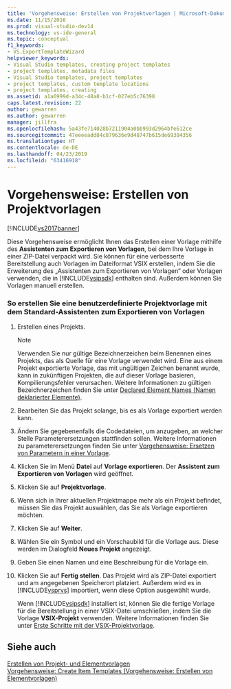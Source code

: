```yaml
---
title: 'Vorgehensweise: Erstellen von Projektvorlagen | Microsoft-Dokumentation'
ms.date: 11/15/2016
ms.prod: visual-studio-dev14
ms.technology: vs-ide-general
ms.topic: conceptual
f1_keywords:
- VS.ExportTemplateWizard
helpviewer_keywords:
- Visual Studio templates, creating project templates
- project templates, metadata files
- Visual Studio templates, project templates
- project templates, custom template locations
- project templates, creating
ms.assetid: a1a6999d-a34c-48a8-b1cf-027eb5c76398
caps.latest.revision: 22
author: gewarren
ms.author: gewarren
manager: jillfra
ms.openlocfilehash: 5a43fe714028b7211904a0bb993d2964bfe612ce
ms.sourcegitcommit: 47eeeeadd84c879636e9d48747b615de69384356
ms.translationtype: HT
ms.contentlocale: de-DE
ms.lasthandoff: 04/23/2019
ms.locfileid: "63416918"
---
```

# <a name="how-to-create-project-templates"></a>Vorgehensweise: Erstellen von Projektvorlagen
[!INCLUDE[vs2017banner](../includes/vs2017banner.md)]

Diese Vorgehensweise ermöglicht Ihnen das Erstellen einer Vorlage mithilfe des **Assistenten zum Exportieren von Vorlagen**, bei dem Ihre Vorlage in einer ZIP-Datei verpackt wird. Sie können für eine verbesserte Bereitstellung auch Vorlagen im Dateiformat VSIX erstellen, indem Sie die Erweiterung des „Assistenten zum Exportieren von Vorlagen“ oder Vorlagen verwenden, die in [!INCLUDE[vsipsdk](../includes/vsipsdk-md.md)] enthalten sind. Außerdem können Sie Vorlagen manuell erstellen.  
  
### <a name="to-create-a-custom-project-template-with-the-standard-export-template-wizard"></a>So erstellen Sie eine benutzerdefinierte Projektvorlage mit dem Standard-Assistenten zum Exportieren von Vorlagen  
  
1. Erstellen eines Projekts.  
  
    > [!NOTE]
    > Verwenden Sie nur gültige Bezeichnerzeichen beim Benennen eines Projekts, das als Quelle für eine Vorlage verwendet wird. Eine aus einem Projekt exportierte Vorlage, das mit ungültigen Zeichen benannt wurde, kann in zukünftigen Projekten, die auf dieser Vorlage basieren, Kompilierungsfehler verursachen. Weitere Informationen zu gültigen Bezeichnerzeichen finden Sie unter [Declared Element Names (Namen deklarierter Elemente)](http://msdn.microsoft.com/library/09d8843b-c0dc-4afe-9dab-87c439a69e66).  
  
2. Bearbeiten Sie das Projekt solange, bis es als Vorlage exportiert werden kann.  
  
3. Ändern Sie gegebenenfalls die Codedateien, um anzugeben, an welcher Stelle Parameterersetzungen stattfinden sollen. Weitere Informationen zu parameterersetzungen finden Sie unter [Vorgehensweise: Ersetzen von Parametern in einer Vorlage](../ide/how-to-substitute-parameters-in-a-template.md).  
  
4. Klicken Sie im Menü **Datei** auf **Vorlage exportieren**. Der **Assistent zum Exportieren von Vorlagen** wird geöffnet.  
  
5. Klicken Sie auf **Projektvorlage**.  
  
6. Wenn sich in Ihrer aktuellen Projektmappe mehr als ein Projekt befindet, müssen Sie das Projekt auswählen, das Sie als Vorlage exportieren möchten.  
  
7. Klicken Sie auf **Weiter**.  
  
8. Wählen Sie ein Symbol und ein Vorschaubild für die Vorlage aus. Diese werden im Dialogfeld **Neues Projekt** angezeigt.  
  
9. Geben Sie einen Namen und eine Beschreibung für die Vorlage ein.  
  
10. Klicken Sie auf **Fertig stellen**. Das Projekt wird als ZIP-Datei exportiert und am angegebenen Speicherort platziert. Außerdem wird es in [!INCLUDE[vsprvs](../includes/vsprvs-md.md)] importiert, wenn diese Option ausgewählt wurde.  
  
     Wenn [!INCLUDE[vsipsdk](../includes/vsipsdk-md.md)] installiert ist, können Sie die fertige Vorlage für die Bereitstellung in einer VSIX-Datei umschließen, indem Sie die Vorlage **VSIX-Projekt** verwenden. Weitere Informationen finden Sie unter [Erste Schritte mit der VSIX-Projektvorlage](../extensibility/getting-started-with-the-vsix-project-template.md).  
  
## <a name="see-also"></a>Siehe auch  
 [Erstellen von Projekt- und Elementvorlagen](../ide/creating-project-and-item-templates.md)   
 [Vorgehensweise: Create Item Templates (Vorgehensweise: Erstellen von Elementvorlagen)](../ide/how-to-create-item-templates.md)
